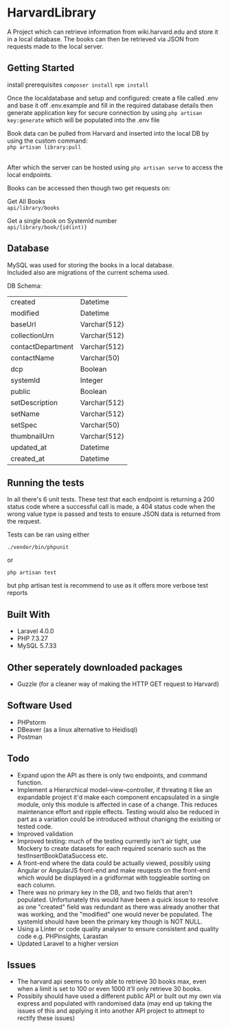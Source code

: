 # HarvardLibrary
A Project which can retrieve information from wiki.harvard.edu and store it in a local database. The books can then be retrieved via JSON from requests made to the local server. <br />

## Getting Started

install prerequisites
`composer install`
`npm install`

Once the localdatabase and setup and configured:
create a file called .env and base it off .env.example and fill in the required database details
then generate application key for secure connection by using `php artisan key:generate` which will be populated into the .env file

Book data can be pulled from Harvard and inserted into the local DB by using the custom command: <br />
``` php artisan library:pull ```
<br /><br />

After which the server can be hosted using ``` php artisan serve ``` to access the local endpoints.

Books can be accessed then though two get requests on: <br />

Get All Books <br />
``` api/library/books ```

Get a single book on SystemId number <br />
``` api/library/book/{id(int)} ```

## Database
MySQL was used for storing the books in a local database. <br />
Included also are migrations of the current schema used. <br />

DB Schema:

|            |      |
|-------------------|--------------|
| created           | Datetime     |
| modified          | Datetime     |
| baseUrl           | Varchar(512) |
| collectionUrn     | Varchar(512) |
| contactDepartment | Varchar(512) |
| contactName       | Varchar(50)  |
| dcp               | Boolean      |
| systemId          | Integer      |
| public            | Boolean      |
| setDescription    | Varchar(512) |
| setName           | Varchar(512) |
| setSpec           | Varchar(50)  |
| thumbnailUrn      | Varchar(512) |
| updated_at        | Datetime     |
| created_at        | Datetime     |

## Running the tests
In all there's 6 unit tests. These test that each endpoint is returning a 200 status code where a successful call is made, a 404 status code when the wrong value type is passed and tests to ensure JSON data is returned from the request.

Tests can be ran using either

``` ./vendor/bin/phpunit ``` 

or

``` php artisan test ```

but php artisan test is recommend to use as it offers more verbose test reports

## Built With

* Laravel 4.0.0
* PHP 7.3.27
* MySQL 5.7.33

## Other seperately downloaded packages
* Guzzle (for a cleaner way of making the HTTP GET request to Harvard)

## Software Used

* PHPstorm
* DBeaver (as a linux alternative to Heidisql)
* Postman

## Todo

* Expand upon the API as there is only two endpoints, and command function.
* Implement a Hierarchical model–view–controller, if threating it like an expandable project it'd make each component encapsulated in a single module, only this module is affected in case of a change. This reduces maintenance effort and ripple effects. Testing would also be reduced in part as a variation could be introduced without chanigng the exisiting or tested code.
* Improved validation
* Improved testing: much of the testing currently isn't air tight, use Mockery to create datasets for each required scenario such as the testInsertBookDataSuccess etc.
* A front-end where the data could be actually viewed, possibly using Angular or AngularJS front-end and make reuqests on the front-end which would be displayed in a gridformat with toggleable sorting on each column.
* There was no primary key in the DB, and two fields that aren't populated. Unfortunately this would have been a quick issue to resolve as one "created" field was redundant as there was already another that was working, and the "modified" one would never be populated. The systemId should have been the primary key though is NOT NULL.
* Using a Linter or code quality analyser to ensure consistent and quality code e.g. PHPinsights, Larastan
* Updated Laravel to a higher version
 
## Issues
* The harvard api seems to only able to retrieve 30 books max, even when a limit is set to 100 or even 1000 it’ll only retrieve 30 books.
* Possibily should have used a different public API or built out my own via express and populated with randomised data (may end up taking the issues of this and applying it into another API project to attmept to rectify these issues)
